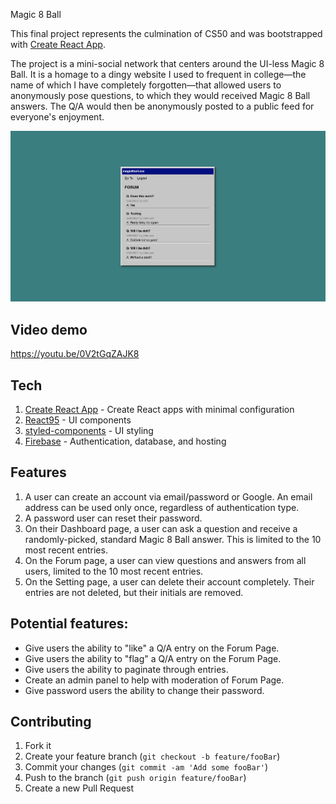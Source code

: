 Magic 8 Ball

This final project represents the culmination of CS50 and was bootstrapped with [Create React App](https://github.com/facebook/create-react-app).

The project is a mini-social network that centers around the UI-less Magic 8 Ball. It is a homage to a dingy website I used to frequent in college&mdash;the name of which I have completely forgotten&mdash;that allowed users to anonymously pose questions, to which they would received Magic 8 Ball answers. The Q/A would then be anonymously posted to a public feed for everyone's enjoyment.

![](/public/README.png)

## Video demo
https://youtu.be/0V2tGqZAJK8

## Tech
1. [Create React App](https://github.com/facebook/create-react-app) - Create React apps with minimal configuration
2. [React95](https://react95.io/) - UI components
3. [styled-components](https://styled-components.com/) - UI styling
4. [Firebase](https://firebase.google.com/) - Authentication, database, and hosting

## Features
1. A user can create an account via email/password or Google. An email address can be used only once, regardless of authentication type.
2. A password user can reset their password.
3. On their Dashboard page, a user can ask a question and receive a randomly-picked, standard Magic 8 Ball answer. This is limited to the 10 most recent entries.
4. On the Forum page, a user can view questions and answers from all users, limited to the 10 most recent entries.
5. On the Setting page, a user can delete their account completely. Their entries are not deleted, but their initials are removed.

## Potential features:
- Give users the ability to "like" a Q/A entry on the Forum Page.
- Give users the ability to "flag" a Q/A entry on the Forum Page.
- Give users the ability to paginate through entries.
- Create an admin panel to help with moderation of Forum Page.
- Give password users the ability to change their password.


## Contributing
1. Fork it
2. Create your feature branch (`git checkout -b feature/fooBar`)
3. Commit your changes (`git commit -am 'Add some fooBar'`)
4. Push to the branch (`git push origin feature/fooBar`)
5. Create a new Pull Request

